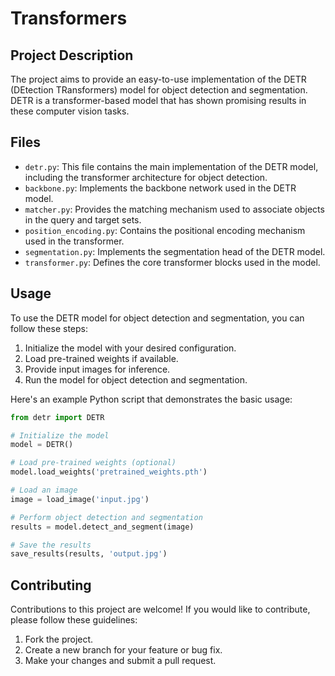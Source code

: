 


# Transformers


## Project Description

The project aims to provide an easy-to-use implementation of the DETR (DEtection TRansformers) model for object detection and segmentation. DETR is a transformer-based model that has shown promising results in these computer vision tasks.

## Files

- `detr.py`: This file contains the main implementation of the DETR model, including the transformer architecture for object detection.
- `backbone.py`: Implements the backbone network used in the DETR model.
- `matcher.py`: Provides the matching mechanism used to associate objects in the query and target sets.
- `position_encoding.py`: Contains the positional encoding mechanism used in the transformer.
- `segmentation.py`: Implements the segmentation head of the DETR model.
- `transformer.py`: Defines the core transformer blocks used in the model.


## Usage

To use the DETR model for object detection and segmentation, you can follow these steps:

1. Initialize the model with your desired configuration.
2. Load pre-trained weights if available.
3. Provide input images for inference.
4. Run the model for object detection and segmentation.

Here's an example Python script that demonstrates the basic usage:

```python
from detr import DETR

# Initialize the model
model = DETR()

# Load pre-trained weights (optional)
model.load_weights('pretrained_weights.pth')

# Load an image
image = load_image('input.jpg')

# Perform object detection and segmentation
results = model.detect_and_segment(image)

# Save the results
save_results(results, 'output.jpg')
```

## Contributing

Contributions to this project are welcome! If you would like to contribute, please follow these guidelines:

1. Fork the project.
2. Create a new branch for your feature or bug fix.
3. Make your changes and submit a pull request.
